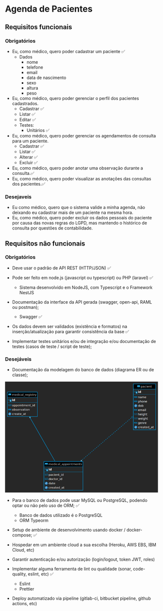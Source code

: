 # Agenda de Pacientes

## Requisitos funcionais

### Obrigatórios

- Eu, como médico, quero poder cadastrar um paciente ✅
  - Dados
    - nome
    - telefone
    - email
    - data de nascimento
    - sexo
    - altura
    - peso
- Eu, como médico, quero poder gerenciar o perfil dos pacientes cadastrados.
  - Cadastrar ✅
  - Listar ✅
  - Editar ✅
  - Testes:
    - Unitários ✅
- Eu, como médico, quero poder gerenciar os agendamentos de consulta para um
  paciente.
  - Cadastrar ✅
  - Listar ✅
  - Alterar ✅
  - Excluir ✅
- Eu, como médico, quero poder anotar uma observação durante a consulta.✅
- Eu, como médico, quero poder visualizar as anotações das consultas dos pacientes.✅

### Desejaveis

- Eu como médico, quero que o sistema valide a minha agenda, não deixando eu
  cadastrar mais de um paciente na mesma hora.
- Eu, como médico, quero poder excluir os dados pessoais do paciente por causa das
  novas regras do LGPD, mas mantendo o histórico de consulta por questões de
  contabilidade.

## Requisitos não funcionais

### Obrigatórios

- Deve usar o padrão de API REST (HTTP/JSON) ✅

- Pode ser feito em node.js (javascript ou typescript) ou PHP (laravel) ✅

  - Sistema desenvolvido em NodeJS, com Typescript e o Framework NestJS

- Documentação da interface da API gerada (swagger, open-api, RAML ou postman);

  - Swagger ✅

- Os dados devem ser validados (existência e formatos) na inserção/atualização para
  garantir consistência da base ✅
- Implementar testes unitários e/ou de integração e/ou documentação de testes (casos
  de teste / script de teste);

### Desejáveis

- Documentação da modelagem do banco de dados (diagrama ER ou de classe);
<p align="center">
    <img width="650" src="./database/database-der.png" alt="Database EDR Diagram">
</p>

- Para o banco de dados pode usar MySQL ou PostgreSQL, podendo optar ou não
  pelo uso de ORM; ✅

  - Banco de dados utilizado é o PostgreSQL
  - ORM Typeorm

- Setup de ambiente de desenvolvimento usando docker / docker-compose; ✅

- Hospedar em um ambiente cloud a sua escolha (Heroku, AWS EBS, IBM Cloud, etc)

- Garantir autenticação e/ou autorização (login/logout, token JWT, roles)

- Implementar alguma ferramenta de lint ou qualidade (sonar, code-quality, eslint, etc) ✅

  - Eslint
  - Prettier

- Deploy automatizado via pipeline (gitlab-ci, bitbucket pipeline, github actions, etc)
